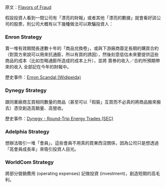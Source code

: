 原文：[Flavors of Fraud](https://www.nytimes.com/2002/06/28/opinion/flavors-of-fraud.html)

假設投資人看到一間公司有「漂亮的財報」或者其他「漂亮的數據」就會看好該公司的股票，則公司大概有以下幾種做法可以欺騙投資人：

### Enron Strategy

賣一堆有效期間長達數十年的「商品兌換卷」，或與下游廠商簽定長期的購買合約（對買方來說可以用來抗通膨，所以有買的誘因），然後刻意低估未來要提供這些商品的成本（比如忽略通膨所造成的成本上升），並將 賣券的收入／合約所預期帶來的收入 全部記在今年的財報中。

歷史事件：[Enron Scandal (Widipeida)](https://en.wikipedia.org/wiki/Enron_scandal#Mark-to-market_accounting)

### Dynegy Strategy

跟同業廠商互買相同數量的商品（甚至可以「假裝」互買而不必真的將商品搬來搬去）憑空創造高銷量、高營收。

歷史事件：[Dynegy - Round-Trip Energy Trades (SEC)](https://www.sec.gov/news/press/2002-140.htm)

### Adelphia Strategy

想辦法吸引一堆「會員」，這些會員不用真的買東西沒關係，因為公司只是想透過「高會員成長率」來吸引投資人目光。

### WorldCom Strategy

將部分營銷費用 (operating expenses) 記做投資 (investment)，創造短期的高毛利。
